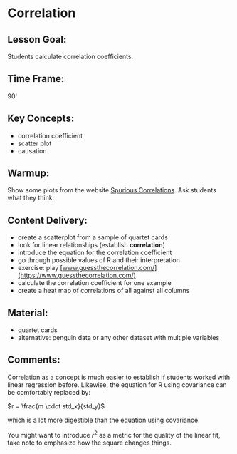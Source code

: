 
# Correlation

## Lesson Goal:

Students calculate correlation coefficients.

## Time Frame:

90'

## Key Concepts:

* correlation coefficient
* scatter plot
* causation

## Warmup:

Show some plots from the website [Spurious Correlations](https://tylervigen.com/spurious-correlations). Ask students what they think.

## Content Delivery:

* create a scatterplot from a sample of quartet cards
* look for linear relationships (establish **correlation**)
* introduce the equation for the correlation coefficient
* go through possible values of R and their interpretation
* exercise: play [www.guessthecorrelation.com/](https://www.guessthecorrelation.com/)
* calculate the correlation coefficient for one example
* create a heat map of correlations of all against all columns

## Material:

- quartet cards
- alternative: penguin data or any other dataset with multiple variables

## Comments:

Correlation as a concept is much easier to establish if students worked with linear regression before. Likewise, the equation for R using covariance can be comfortably replaced by:

$r = \frac{m \cdot std_x}{std_y}$

which is a lot more digestible than the equation using covariance.

You might want to introduce $r^2$ as a metric for the quality of the linear fit, take note to emphasize how the square changes things.
